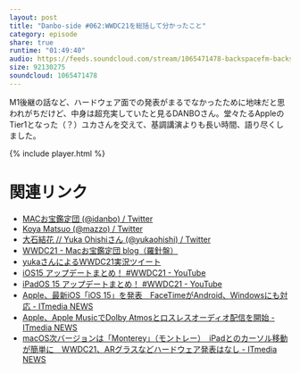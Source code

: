 ```yaml
---
layout: post
title: "Danbo-side #062:WWDC21を総括して分かったこと"
category: episode
share: true
runtime: "01:49:40"
audio: https://feeds.soundcloud.com/stream/1065471478-backspacefm-backspacefm-d062-2.mp3
size: 92130275
soundcloud: 1065471478
---
```


M1後継の話など、ハードウェア面での発表がまるでなかったために地味だと思われがちだけど、中身は超充実していたと見るDANBOさん。堂々たるAppleのTier1となった（？）ユカさんを交えて、基調講演よりも長い時間、語り尽くしました。

{% include player.html %}

# 関連リンク
* [MACお宝鑑定団 (@idanbo) / Twitter](https://twitter.com/idanbo)
* [Koya Matsuo (@mazzo) / Twitter](https://twitter.com/mazzo)
* [大石結花 // Yuka Ohishiさん (@yukaohishi) / Twitter](https://twitter.com/yukaohishi)
* [WWDC21 - Macお宝鑑定団 blog（羅針盤）](http://www.macotakara.jp/blog/tag/WWDC21/tpl/tagSearch.html)
* [yukaさんによるWWDC21実況ツイート](https://twitter.com/yukaohishi/status/1401946821400879106)
* [iOS15 アップデートまとめ！ #WWDC21 - YouTube](https://www.youtube.com/watch?v=Bk2X5UHoNjM)
* [iPadOS 15 アップデートまとめ！ #WWDC21 - YouTube](https://www.youtube.com/watch?v=x69M1vn5RM4)
* [Apple、最新iOS「iOS 15」を発表　FaceTimeがAndroid、Windowsにも対応 - ITmedia NEWS](https://www.itmedia.co.jp/news/articles/2106/08/news071.html)
* [Apple、Apple MusicでDolby Atmosとロスレスオーディオ配信を開始 - ITmedia NEWS](https://www.itmedia.co.jp/news/articles/2106/08/news130.html)
* [macOS次バージョンは「Monterey」（モントレー）　iPadとのカーソル移動が簡単に　WWDC21、ARグラスなどハードウェア発表はなし - ITmedia NEWS](https://www.itmedia.co.jp/news/articles/2106/08/news066.html)
